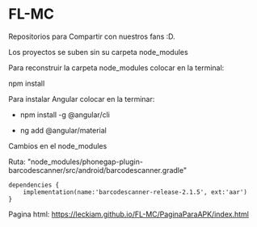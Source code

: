 # FL-MC

Repositorios para Compartir con nuestros fans :D.

Los proyectos se suben sin su carpeta node_modules

Para reconstruir la carpeta node_modules colocar en la terminal:

npm install

Para instalar Angular colocar en la terminar:
- npm install -g @angular/cli
  
- ng add @angular/material

Cambios en el node_modules

Ruta: "node_modules/phonegap-plugin-barcodescanner/src/android/barcodescanner.gradle"

    dependencies {
        implementation(name:'barcodescanner-release-2.1.5', ext:'aar')
    }

Pagina html: https://leckiam.github.io/FL-MC/PaginaParaAPK/index.html